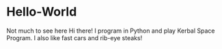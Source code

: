 # Hello-World
Not much to see here
Hi there! I program in Python and play Kerbal Space Program. I also like fast cars and rib-eye steaks!
